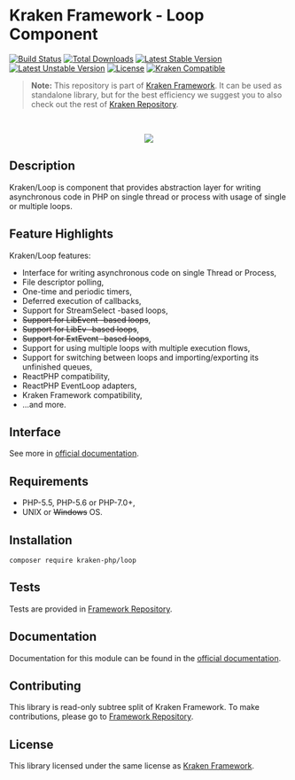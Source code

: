 # Kraken Framework - Loop Component

[![Build Status](https://travis-ci.org/kraken-php/framework.svg)](https://travis-ci.org/kraken-php/framework)
[![Total Downloads](https://poser.pugx.org/kraken-php/loop/downloads)](https://packagist.org/packages/kraken-php/loop) 
[![Latest Stable Version](https://poser.pugx.org/kraken-php/loop/v/stable)](https://packagist.org/packages/kraken-php/loop) 
[![Latest Unstable Version](https://poser.pugx.org/kraken-php/loop/v/unstable)](https://packagist.org/packages/kraken-php/loop) 
[![License](https://poser.pugx.org/kraken-php/framework/license)](https://packagist.org/packages/kraken-php/framework)
[![Kraken Compatible](https://img.shields.io/badge/kraken-compatible-8002af.svg)](https://github.com/kraken-php/framework)

> **Note:** This repository is part of [Kraken Framework][3]. It can be used as standalone library, but for the best 
efficiency we suggest you to also check out the rest of [Kraken Repository][5].

<br>
<p align="center">
<img src="https://avatars2.githubusercontent.com/u/15938282?v=3&s=150" />
</p>

## Description

Kraken/Loop is component that provides abstraction layer for writing asynchronous code in PHP on single thread or process
with usage of single or multiple loops.

## Feature Highlights

Kraken/Loop features:

* Interface for writing asynchronous code on single Thread or Process,
* File descriptor polling,
* One-time and periodic timers,
* Deferred execution of callbacks,
* Support for StreamSelect -based loops,
* ~~Support for LibEvent -based loops~~,
* ~~Support for LibEv -based loops~~,
* ~~Support for ExtEvent -based loops~~,
* Support for using multiple loops with multiple execution flows,
* Support for switching between loops and importing/exporting its unfinished queues,
* ReactPHP compatibility,
* ReactPHP EventLoop adapters,
* Kraken Framework compatibility,
* ...and more.

## Interface

See more in [official documentation][2].

## Requirements

* PHP-5.5, PHP-5.6 or PHP-7.0+,
* UNIX or ~~Windows~~ OS.

## Installation

```
composer require kraken-php/loop
```

## Tests

Tests are provided in [Framework Repository][3].

## Documentation

Documentation for this module can be found in the [official documentation][2].

## Contributing

This library is read-only subtree split of Kraken Framework. To make contributions, please go to [Framework Repository][3].

## License

This library licensed under the same license as [Kraken Framework][3].

[1]: http://kraken-php.com
[2]: http://kraken-php.com/docs/0.3/loop
[3]: https://github.com/kraken-php/framework
[4]: https://github.com/kraken-php/kraken
[5]: https://github.com/kraken-php
